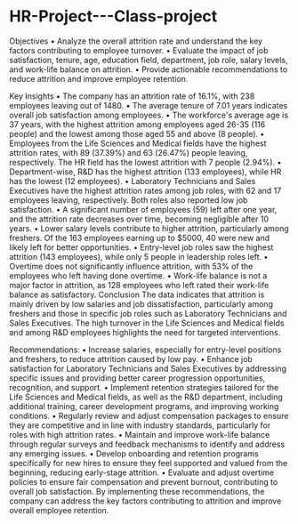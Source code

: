 # HR-Project---Class-project
Objectives
•	Analyze the overall attrition rate and understand the key factors contributing to employee turnover.
•	Evaluate the impact of job satisfaction, tenure, age, education field, department, job role, salary levels, and work-life balance on attrition.
•	Provide actionable recommendations to reduce attrition and improve employee retention.

Key Insights
•	The company has an attrition rate of 16.1%, with 238 employees leaving out of 1480.
•	The average tenure of 7.01 years indicates overall job satisfaction among employees.
•	The workforce's average age is 37 years, with the highest attrition among employees aged 26-35 (116 people) and the lowest among those aged 55 and above (8 people).
•	Employees from the Life Sciences and Medical fields have the highest attrition rates, with 89 (37.39%) and 63 (26.47%) people leaving, respectively. The HR field has the lowest attrition with 7 people (2.94%).
•	Department-wise, R&D has the highest attrition (133 employees), while HR has the lowest (12 employees).
•	Laboratory Technicians and Sales Executives have the highest attrition rates among job roles, with 62 and 17 employees leaving, respectively. Both roles also reported low job satisfaction.
•	A significant number of employees (59) left after one year, and the attrition rate decreases over time, becoming negligible after 10 years.
•	Lower salary levels contribute to higher attrition, particularly among freshers. Of the 163 employees earning up to $5000, 40 were new and likely left for better opportunities.
•	Entry-level job roles saw the highest attrition (143 employees), while only 5 people in leadership roles left.
•	Overtime does not significantly influence attrition, with 53% of the employees who left having done overtime.
•	Work-life balance is not a major factor in attrition, as 128 employees who left rated their work-life balance as satisfactory.
Conclusion
The data indicates that attrition is mainly driven by low salaries and job dissatisfaction, particularly among freshers and those in specific job roles such as Laboratory Technicians and Sales Executives. The high turnover in the Life Sciences and Medical fields and among R&D employees highlights the need for targeted interventions.

Recommendations:
•	Increase salaries, especially for entry-level positions and freshers, to reduce attrition caused by low pay.
•	Enhance job satisfaction for Laboratory Technicians and Sales Executives by addressing specific issues and providing better career progression opportunities, recognition, and support.
•	Implement retention strategies tailored for the Life Sciences and Medical fields, as well as the R&D department, including additional training, career development programs, and improving working conditions.
•	Regularly review and adjust compensation packages to ensure they are competitive and in line with industry standards, particularly for roles with high attrition rates.
•	Maintain and improve work-life balance through regular surveys and feedback mechanisms to identify and address any emerging issues.
•	Develop onboarding and retention programs specifically for new hires to ensure they feel supported and valued from the beginning, reducing early-stage attrition.
•	Evaluate and adjust overtime policies to ensure fair compensation and prevent burnout, contributing to overall job satisfaction.
By implementing these recommendations, the company can address the key factors contributing to attrition and improve overall employee retention.



